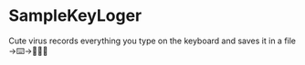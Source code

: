 # SampleKeyLoger
Cute virus records everything you type on the keyboard and saves it in a file   ->⌨️->📂😁😃
